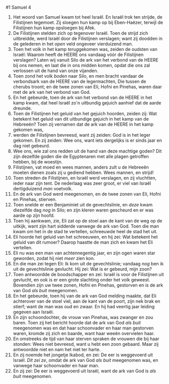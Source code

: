 #1 Samuel 4
1. Het woord van Samuel kwam tot heel Israël. En Israël trok ten strijde, de Filistijnen tegemoet. Zij sloegen hun kamp op bij Eben-Haëzer, terwijl de Filistijnen hun kamp opsloegen bij Afek.
2. De Filistijnen stelden zich op tegenover Israël. Toen de strijd zich uitbreidde, werd Israël door de Filistijnen verslagen; want zij doodden in de gelederen in het *open* veld ongeveer vierduizend man.
3. Toen het volk in het kamp *terug*gekomen was, zeiden de oudsten van Israël: Waarom heeft de HEERE ons vandaag vóór de Filistijnen verslagen? Laten wij vanuit Silo de ark van het verbond van de HEERE bij ons nemen, en laat die in ons midden komen, opdat die ons zal verlossen uit de hand van onze vijanden.
4. Toen zond het volk *boden* naar Silo, en men bracht vandaar de verbondsark van de HEERE van de legermachten, Die tussen de cherubs troont; en de twee zonen van Eli, Hofni en Pinehas, waren daar met de ark van het verbond van God.
5. En het gebeurde, toen de ark van het verbond van de HEERE in het kamp kwam, dat heel Israël zo'n uitbundig gejuich aanhief dat de aarde dreunde.
6. Toen de Filistijnen het geluid van het gejuich hoorden, zeiden zij: Wat betekent het geluid van dit uitbundige gejuich in het kamp van de Hebreeën? Toen zij vernamen dat de ark van de HEERE in het kamp gekomen was,
7. werden de Filistijnen bevreesd, want zij zeiden: God is in het leger gekomen. En zij zeiden: Wee ons, want iets dergelijks is er sinds jaar en dag niet gebeurd.
8. Wee ons, wie zal ons redden uit de hand van deze machtige goden? Dit zijn dezelfde goden die de Egyptenaren met alle plagen getroffen hebben, bij de woestijn.
9. Filistijnen, vat moed en wees mannen, anders zult u de Hebreeën moeten dienen zoals zij u gediend hebben. Wees mannen, en strijd!
10. Toen streden de Filistijnen, en Israël werd verslagen, en zij vluchtten, ieder naar zijn tent. De nederlaag was zeer groot, er viel van Israël dertigduizend *man* voetvolk.
11. En de ark van God werd meegenomen, en de twee zonen van Eli, Hofni en Pinehas, stierven.
12. Toen snelde er een Benjaminiet uit de gevechtslinie, en *deze* kwam diezelfde dag *nog* in Silo; en zijn kleren waren gescheurd en er was aarde op zijn hoofd.
13. Toen hij aankwam, zie, Eli zat op de stoel aan de kant van de weg op de uitkijk, want zijn hart sidderde vanwege de ark van God. Toen die man kwam om het in de stad te vertellen, schreeuwde heel de stad het uit.
14. Eli hoorde het geluid van het schreeuwen, en hij zei: Wat betekent het geluid van dit rumoer? Daarop haastte de man zich en kwam het Eli vertellen.
15. Eli nu was een man van achtennegentig jaar, en zijn ogen waren star geworden, zodat hij niet *meer* zien kon.
16. En die man zei tegen Eli: Ik kom uit de gevechtslinie; vandaag *nog* ben ik uit de gevechtslinie gevlucht. Hij zei: Wat is er gebeurd, mijn zoon?
17. Toen antwoordde de boodschapper en zei: Israël is voor de Filistijnen uit gevlucht, en ook is er een grote slachting onder het volk geweest. Bovendien zijn uw twee zonen, Hofni en Pinehas, gestorven en is de ark van God *als buit* meegenomen.
18. En het gebeurde, toen hij van de ark van God melding maakte, dat Eli achterover van de stoel viel, aan de kant van de poort, zijn nek brak en stierf; want de man was oud en zwaar. En hij had veertig jaar leiding gegeven aan Israël.
19. En zijn schoondochter, de vrouw van Pinehas, was zwanger en zou baren. Toen zij het bericht hoorde dat de ark van God *als buit* meegenomen was en dat haar schoonvader en haar man gestorven waren, kromde zij zich en baarde, want haar weeën overvielen haar.
20. En omstreeks de tijd van haar sterven spraken de vrouwen die bij haar stonden: Wees niet bevreesd, want u hebt een zoon gebaard. Maar zij antwoordde niet en nam het niet ter harte.
21. En zij noemde het jongetje Ikabod, en zei: De eer is weggevoerd uit Israël. *Dit zei ze*, omdat de ark van God *als buit* meegenomen was, en vanwege haar schoonvader en haar man.
22. En zij zei: De eer is weggevoerd uit Israël, want de ark van God is *als buit* meegenomen.
